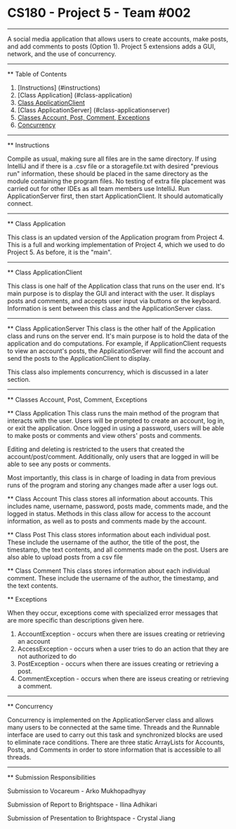# CS180 - Project 5 - Team #002
***
A social media application that allows users to create accounts,
make posts, and add comments to posts (Option 1). Project 5 extensions
adds a GUI, network, and the use of concurrency.
***
** Table of Contents
1. [Instructions] (#instructions)
2. [Class Application] (#class-application)
3. [Class ApplicationClient](#class-applicationclient)
4. [Class ApplicationServer] (#class-applicationserver)
5. [Classes Account, Post, Comment, Exceptions](#classes-account-post-comment-exceptions)
6. [Concurrency](#concurrency)
***
** Instructions

Compile as usual, making sure all files are in the same directory.
  If using IntelliJ and if there is a .csv file or a storagefile.txt with desired "previous run" information, 
  these should be placed in the same directory as the module containing the program files.
  No testing of extra file placement was carried out for other IDEs as all team members use IntelliJ.
Run ApplicationServer first, then start ApplicationClient. It should automatically connect. 
***
** Class Application

This class is an updated version of the Application program from Project 4. This is a full and working 
implementation of Project 4, which we used to do Project 5. As before, it is the "main". 
***
** Class ApplicationClient

This class is one half of the Application class that runs on the user end. It's main purpose is to 
display the GUI and interact with the user. It displays posts and comments, and accepts user input 
via buttons or the keyboard. Information is sent between this class and the ApplicationServer class.
***
** Class ApplicationServer
This class is the other half of the Application class and runs on the server end. It's main purpose
is to hold the data of the application and do computations. For example, if ApplicationClient requests
to view an account's posts, the ApplicationServer will find the account and send the posts to the 
ApplicationClient to display. 

This class also implements concurrency, which is discussed in a later section.
***
** Classes Account, Post, Comment, Exceptions

** Class Application
This class runs the main method of the program that interacts with the user. 
Users will be prompted to create an account, log in, or exit the application.
Once logged in using a password, users will be able to make posts or comments and view others'
posts and comments.

Editing and deleting is restricted to the users that created the account/post/comment. 
Additionally, only users that are logged in will be able to see any posts or comments.

Most importantly, this class is in charge of loading in data from previous runs of the program
and storing any changes made after a user logs out. 

** Class Account
This class stores all information about accounts. This includes name, username, password,
posts made, comments made, and the logged in status. Methods in this class allow for access
to the account information, as well as to posts and comments made by the account.

** Class Post
This class stores information about each individual post. These include the username of the author, 
the title of the post, the timestamp, the text contents, and all comments made on the post. Users are
also able to upload posts from a csv file

** Class Comment
This class stores information about each individual comment. These include the username of the author,
the timestamp, and the text contents.

** Exceptions

When they occur, exceptions come with specialized error messages that are more specific than
descriptions given here.
1. AccountException - occurs when there are issues creating or retrieving an account
2. AccessException - occurs when a user tries to do an action that they are not authorized to do
3. PostException - occurs when there are issues creating or retrieving a post.
4. CommentException - occurs when there are isseus creating or retrieving a comment. 
***
** Concurrency

Concurrency is implemented on the ApplicationServer class and allows many users to be connected
at the same time. Threads and the Runnable interface are used to carry out this task and synchronized 
blocks are used to eliminate race conditions. There are three static ArrayLists for Accounts, Posts, and Comments
in order to store information that is accessible to all threads. 
***
** Submission Responsibilities

Submission to Vocareum - Arko Mukhopadhyay

Submission of Report to Brightspace - Ilina Adhikari

Submission of Presentation to Brightspace - Crystal Jiang
